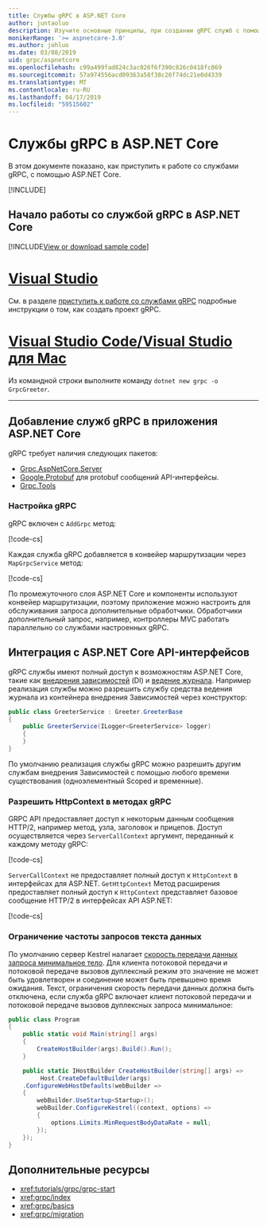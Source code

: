 ```yaml
---
title: Службы gRPC в ASP.NET Core
author: juntaoluo
description: Изучите основные принципы, при создании gRPC служб с помощью ASP.NET Core.
monikerRange: '>= aspnetcore-3.0'
ms.author: johluo
ms.date: 03/08/2019
uid: grpc/aspnetcore
ms.openlocfilehash: c99a499fad824c3ac026f6f390c826c0418fc069
ms.sourcegitcommit: 57a974556acd09363a58f38c26f74dc21e0d4339
ms.translationtype: MT
ms.contentlocale: ru-RU
ms.lasthandoff: 04/17/2019
ms.locfileid: "59515602"
---
```

# <a name="grpc-services-with-aspnet-core"></a>Службы gRPC в ASP.NET Core

В этом документе показано, как приступить к работе со службами gRPC, с помощью ASP.NET Core.

[!INCLUDE[](~/includes/net-core-prereqs-all-3.0.md)]

## <a name="get-started-with-grpc-service-in-aspnet-core"></a>Начало работы со службой gRPC в ASP.NET Core

[!INCLUDE[View or download sample code](~/includes/grpc/download.md)]

# <a name="visual-studiotabvisual-studio"></a>[Visual Studio](#tab/visual-studio)

См. в разделе [приступить к работе со службами gRPC](xref:tutorials/grpc/grpc-start) подробные инструкции о том, как создать проект gRPC.

# <a name="visual-studio-code--visual-studio-for-mactabvisual-studio-codevisual-studio-mac"></a>[Visual Studio Code/Visual Studio для Mac](#tab/visual-studio-code+visual-studio-mac)

Из командной строки выполните команду `dotnet new grpc -o GrpcGreeter`.

---

## <a name="add-grpc-services-to-an-aspnet-core-app"></a>Добавление служб gRPC в приложения ASP.NET Core

gRPC требует наличия следующих пакетов:

* [Grpc.AspNetCore.Server](https://www.nuget.org/packages/Grpc.AspNetCore.Server)
* [Google.Protobuf](https://www.nuget.org/packages/Google.Protobuf/) для protobuf сообщений API-интерфейсы.
* [Grpc.Tools](https://www.nuget.org/packages/Grpc.Tools/)

### <a name="configure-grpc"></a>Настройка gRPC

gRPC включен с `AddGrpc` метод:

[!code-cs[](~/tutorials/grpc/grpc-start/samples/GrpcGreeter/Startup.cs?name=snippet&highlight=5)]

Каждая служба gRPC добавляется в конвейер маршрутизации через `MapGrpcService` метод:

[!code-cs[](~/tutorials/grpc/grpc-start/samples/GrpcGreeter/Startup.cs?name=snippet&highlight=21)]

По промежуточного слоя ASP.NET Core и компоненты используют конвейер маршрутизации, поэтому приложение можно настроить для обслуживания запроса дополнительные обработчики. Обработчики дополнительный запрос, например, контроллеры MVC работать параллельно со службами настроенных gRPC.

## <a name="integration-with-aspnet-core-apis"></a>Интеграция с ASP.NET Core API-интерфейсов

gRPC службы имеют полный доступ к возможностям ASP.NET Core, такие как [внедрения зависимостей](xref:fundamentals/dependency-injection) (DI) и [ведение журнала](xref:fundamentals/logging/index). Например реализация службы можно разрешить службу средства ведения журнала из контейнера внедрения Зависимостей через конструктор:

```csharp
public class GreeterService : Greeter.GreeterBase
{
    public GreeterService(ILogger<GreeterService> logger)
    {
    }
}
```

По умолчанию реализация службы gRPC можно разрешить другим службам внедрения Зависимостей с помощью любого времени существования (одноэлементный Scoped и временные).

### <a name="resolve-httpcontext-in-grpc-methods"></a>Разрешить HttpContext в методах gRPC

GRPC API предоставляет доступ к некоторым данным сообщения HTTP/2, например метод, узла, заголовок и прицепов. Доступ осуществляется через `ServerCallContext` аргумент, переданный к каждому методу gRPC:

[!code-cs[](~/tutorials/grpc/grpc-start/samples/GrpcGreeter/Services/GreeterService.cs?highlight=3-4&name=snippet)]

`ServerCallContext` не предоставляет полный доступ к `HttpContext` в интерфейсах для ASP.NET. `GetHttpContext` Метод расширения предоставляет полный доступ к `HttpContext` представляет базовое сообщение HTTP/2 в интерфейсах API ASP.NET:

[!code-cs[](~/tutorials/grpc/grpc-start/samples/GrpcGreeter/Services/GreeterService.cs?name=snippet1)]

### <a name="request-body-data-rate-limit"></a>Ограничение частоты запросов текста данных

По умолчанию сервер Kestrel налагает [скорость передачи данных запроса минимальное тело](
<xref:Microsoft.AspNetCore.Server.Kestrel.Core.KestrelServerLimits.MinRequestBodyDataRate>). Для клиента потоковой передачи и потоковой передаче вызовов дуплексный режим это значение не может быть удовлетворен и соединение может быть превышено время ожидания. Текст, ограничения скорость передачи данных должна быть отключена, если служба gRPC включает клиент потоковой передачи и потоковой передаче вызовов дуплексных запроса минимальное:

```csharp
public class Program
{
    public static void Main(string[] args)
    {
        CreateHostBuilder(args).Build().Run();
    }

    public static IHostBuilder CreateHostBuilder(string[] args) =>
         Host.CreateDefaultBuilder(args)
    .ConfigureWebHostDefaults(webBuilder =>
    {
        webBuilder.UseStartup<Startup>();
        webBuilder.ConfigureKestrel((context, options) =>
        {
            options.Limits.MinRequestBodyDataRate = null;
        });
    });
}
```

## <a name="additional-resources"></a>Дополнительные ресурсы

* <xref:tutorials/grpc/grpc-start>
* <xref:grpc/index>
* <xref:grpc/basics>
* <xref:grpc/migration>
